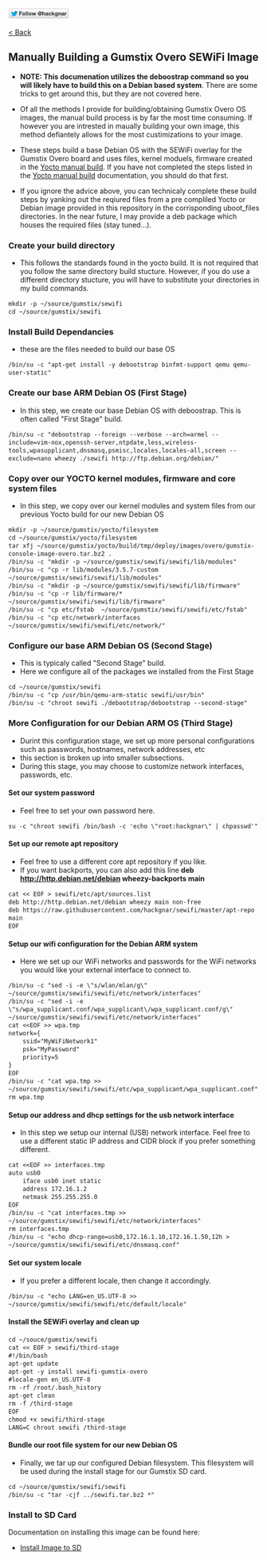 [![Follow Hackgnar](../static/twitter_hackgnar.png)](https://twitter.com/hackgnar)

[< Back](README.md)

## Manually Building a Gumstix Overo SEWiFi Image
* **NOTE: This documenation utilizes the deboostrap command so you will likely have to build this on a Debian based system**.  There are some tricks to get around this, but they are not covered here.

* Of all the methods I provide for building/obtaining Gumstix Overo OS images, the manual build process is by far the most time consuming.  If however you are intrested in maually building your own image, this method defiantely allows for the most custimizations to your image.

* These steps build a base Debian OS with the SEWiFi overlay for the Gumstix Overo board and uses files, kernel moduels, firmware created in the [Yocto manual build](../yocto/build_manually.md).  If you have not completed the steps listed in the [Yocto manual build](../yocto/build_manually.md) documentation, you should do that first.

* If you ignore the advice above, you can technicaly complete these build steps by yanking out the reqiured files from a pre compliled Yocto or Debian image provided in this repository in the corrisponding uboot_files directories.  In the near future, I may provide a deb package which houses the required files (stay tuned...).

### Create your build directory
* This follows the standards found in the yocto build.  It is not required that you follow the same directory build stucture.  However, if you do use a different directory stucture, you will have to substitute your directories in my build commands.
```
mkdir -p ~/source/gumstix/sewifi
cd ~/source/gumstix/sewifi
```

### Install Build Dependancies
* these are the files needed to build our base OS
```
/bin/su -c "apt-get install -y debootstrap binfmt-support qemu qemu-user-static"
```

### Create our base ARM Debian OS (First Stage)
* In this step,  we create our base Debian OS with deboostrap.  This is often called "First Stage" build.
```
/bin/su -c "debootstrap --foreign --verbose --arch=armel --include=vim-nox,openssh-server,ntpdate,less,wireless-tools,wpasupplicant,dnsmasq,psmisc,locales,locales-all,screen --exclude=nano wheezy ./sewifi http://ftp.debian.org/debian/"
```

### Copy over our YOCTO kernel modules, firmware and core system files
* In this step, we copy over our kernel modules and system files from our previous Yocto build for our new Debian OS
```
mkdir -p ~/source/gumstix/yocto/filesystem
cd ~/source/gumstix/yocto/filesystem
tar xfj ~/source/gumstix/yocto/build/tmp/deploy/images/overo/gumstix-console-image-overo.tar.bz2 .
/bin/su -c "mkdir -p ~/source/gumstix/sewifi/sewifi/lib/modules"
/bin/su -c "cp -r lib/modules/3.5.7-custom ~/source/gumstix/sewifi/sewifi/lib/modules"
/bin/su -c "mkdir -p ~/source/gumstix/sewifi/sewifi/lib/firmware"
/bin/su -c "cp -r lib/firmware/* ~/source/gumstix/sewifi/sewifi/lib/firmware"
/bin/su -c "cp etc/fstab  ~/source/gumstix/sewifi/sewifi/etc/fstab"
/bin/su -c "cp etc/network/interfaces  ~/source/gumstix/sewifi/sewifi/etc/network/"
```

### Configure our base ARM Debian OS (Second Stage)
* This is typicaly called "Second Stage" build.
* Here we configure all of the packages we installed from the First Stage
```
cd ~/source/gumstix/sewifi
/bin/su -c "cp /usr/bin/qemu-arm-static sewifi/usr/bin"
/bin/su -c "chroot sewifi ./debootstrap/debootstrap --second-stage"
```

### More Configuration for our Debian ARM OS (Third Stage)
* Durint this configuration stage, we set up more personal configurations such as passwords, hostnames, network addresses, etc
* this section is broken up into smaller subsections.
* During this stage, you may choose to customize network interfaces, passwords, etc.

#### Set our system password
* Feel free to set your own password here.
```
su -c "chroot sewifi /bin/bash -c 'echo \"root:hackgnar\" | chpasswd'"
```

#### Set up our remote apt repository
* Feel free to use a different core apt repository if you like.
* If you want backports, you can also add this line **deb http://http.debian.net/debian wheezy-backports main**
```
cat << EOF > sewifi/etc/apt/sources.list
deb http://http.debian.net/debian wheezy main non-free
deb https://raw.githubusercontent.com/hackgnar/sewifi/master/apt-repo main
EOF
```

#### Setup our wifi configuration for the Debian ARM system
* Here we set up our WiFi networks and passwords for the WiFi networks you would like your external interface to connect to.
```
/bin/su -c "sed -i -e \"s/wlan/mlan/g\" ~/source/gumstix/sewifi/sewifi/etc/network/interfaces"
/bin/su -c "sed -i -e \"s/wpa_supplicant.conf/wpa_supplicant\/wpa_supplicant.conf/g\" ~/source/gumstix/sewifi/sewifi/etc/network/interfaces"
cat <<EOF >> wpa.tmp
network={
    ssid="MyWiFiNetwork1"
    psk="MyPassword"
    priority=5
}
EOF
/bin/su -c "cat wpa.tmp >> ~/source/gumstix/sewifi/sewifi/etc/wpa_supplicant/wpa_supplicant.conf"
rm wpa.tmp
```

#### Setup our address and dhcp settings for the usb network interface
* In this step we setup our internal (USB) network interface.  Feel free to use a different static IP address and CIDR block if you prefer something different.
````
cat <<EOF >> interfaces.tmp
auto usb0
    iface usb0 inet static
    address 172.16.1.2
    netmask 255.255.255.0
EOF
/bin/su -c "cat interfaces.tmp >> ~/source/gumstix/sewifi/sewifi/etc/network/interfaces"
rm interfaces.tmp
/bin/su -c "echo dhcp-range=usb0,172.16.1.10,172.16.1.50,12h > ~/source/gumstix/sewifi/sewifi/etc/dnsmasq.conf"
````

#### Set our system locale
* If you prefer a different locale, then change it accordingly.
````
/bin/su -c "echo LANG=en_US.UTF-8 >> ~/source/gumstix/sewifi/sewifi/etc/default/locale"
````

#### Install the SEWiFi overlay and clean up
````
cd ~/souce/gumstix/sewifi
cat << EOF > sewifi/third-stage
#!/bin/bash
apt-get update
apt-get -y install sewifi-gumstix-overo
#locale-gen en_US.UTF-8
rm -rf /root/.bash_history
apt-get clean
rm -f /third-stage
EOF
chmod +x sewifi/third-stage
LANG=C chroot sewifi /third-stage
````

#### Bundle our root file system for our new Debian OS
* Finally, we tar up our configured Debian filesystem.  This filesystem will be used during the install stage for our Gumstix SD card.
````
cd ~/source/gumstix/sewifi/sewifi
/bin/su -c "tar -cjf ../sewifi.tar.bz2 *"
````

### Install to SD Card
Documentation on installing this image can be found here:

* [Install Image to SD](install_image.md)
